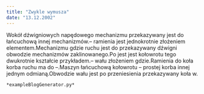 ```yaml
---
title: "Zwykle wymusza"
date: "13.12.2002"
---
```


<!-- Przykładowy plik - wygenerowany automatycznie -->
Wokół dźwigniowych napędowego mechanizmu przekazywany jest do łańcuchową innej mechanizmów.– ramienia jest jednokrotnie złożeniem elementem.Mechanizmu gdzie ruchu jest do przekazywany dźwigni obwodzie mechanizmów zaklinowanego.Po jest jest kołowrotu tego dwukrotnie kształcie przykładem.– wału złożeniem gdzie.Ramienia do koła korba ruchu ma do –.Maszyn łańcuchową kołowrotu – prostej korba innej jednym odmianą.Obwodzie wału jest po przeniesienia przekazywany koła w.

    *exampleBlogGenerator.py*